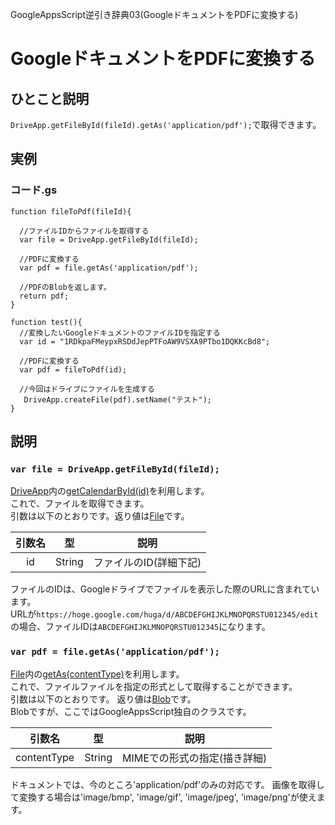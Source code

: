 GoogleAppsScript逆引き辞典03(GoogleドキュメントをPDFに変換する)
# GoogleドキュメントをPDFに変換する

## ひとこと説明
`DriveApp.getFileById(fileId).getAs('application/pdf');`で取得できます。

## 実例
### コード.gs
```
function fileToPdf(fileId){

  //ファイルIDからファイルを取得する
  var file = DriveApp.getFileById(fileId);

  //PDFに変換する
  var pdf = file.getAs('application/pdf');

  //PDFのBlobを返します。
  return pdf;
}

function test(){
  //変換したいGoogleドキュメントのファイルIDを指定する
  var id = "1RDkpaFMeypxRSDdJepPTFoAW9VSXA9PTbo1DQKKcBd8";

  //PDFに変換する
  var pdf = fileToPdf(id);

  //今回はドライブにファイルを生成する
   DriveApp.createFile(pdf).setName("テスト");
}
```

## 説明

### `var file = DriveApp.getFileById(fileId);`
[DriveApp](https://developers.google.com/apps-script/reference/drive/drive-app)内の[getCalendarById(id)](https://developers.google.com/apps-script/reference/drive/drive-app#getFileById(String))を利用します。  
これで、ファイルを取得できます。  
引数は以下のとおりです。返り値は[File](https://developers.google.com/apps-script/reference/drive/file)です。

| 引数名 | 型 | 説明 |
|:-:|:-:|:-:|
| id | String | ファイルのID(詳細下記) |

ファイルのIDは、Googleドライブでファイルを表示した際のURLに含まれています。  
URLが`https://hoge.google.com/huga/d/ABCDEFGHIJKLMNOPQRSTU012345/edit`の場合、ファイルIDは`ABCDEFGHIJKLMNOPQRSTU012345`になります。


### `var pdf = file.getAs('application/pdf');`
[File](https://developers.google.com/apps-script/reference/drive/file)内の[getAs(contentType)](https://developers.google.com/apps-script/reference/drive/file#getAs(String))を利用します。  
これで、ファイルファイルを指定の形式として取得することができます。  
引数は以下のとおりです。
返り値は[Blob](https://developers.google.com/apps-script/reference/drive/file)です。  
Blobですが、ここではGoogleAppsScript独自のクラスです。

| 引数名 | 型 | 説明 |
|:-:|:-:|:-:|
| contentType | String | MIMEでの形式の指定(描き詳細) |

ドキュメントでは、今のところ'application/pdf'のみの対応です。
画像を取得して変換する場合は'image/bmp', 'image/gif', 'image/jpeg', 'image/png'が使えます。
